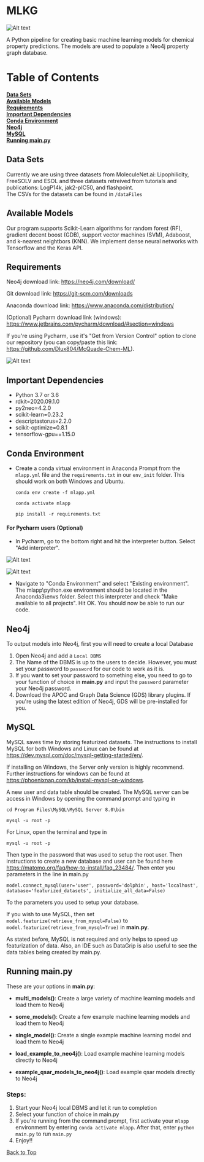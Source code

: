 # MLKG

![Alt text](graphics/mlkg_landing_fig.png)

A Python pipeline for creating basic machine learning models for chemical property predictions.
The models are used to populate a Neo4j property graph database. 

# Table of Contents
**[Data Sets](#data-sets)**<br>
**[Available Models](#available-models)**<br>
**[Requirements](#requirements)**<br>
**[Important Dependencies](#important-dependencies)**<br>
**[Conda Environment](#conda-environment)**<br>
**[Neo4j](#neo4j)**<br>
**[MySQL](#mysql)**<br>
**[Running main.py](#running-mainpy)**<br>
 
## Data Sets
Currently we are using three datasets from MoleculeNet.ai: Lipophilicity, FreeSOLV and ESOL
 and three datasets retreived from tutorials and publications: LogP14k, jak2-pIC50, and flashpoint.  
 The CSVs for the datasets can be found in `/dataFiles`

## Available Models
Our program supports Scikit-Learn algorithms for random forest (RF), gradient decent boost (GDB),
 support vector machines (SVM), Adaboost, and k-nearest neightbors (KNN).   We implement dense neural networks
 with Tensorflow and the Keras API.

## Requirements

Neo4j download link: https://neo4j.com/download/

Git download link: https://git-scm.com/downloads

Anaconda download link: https://www.anaconda.com/distribution/

(Optional) Pycharm download link (windows): https://www.jetbrains.com/pycharm/download/#section=windows

If you're using Pycharm, use it's "Get from Version Control" option to clone our repository (you can copy/paste this link: https://github.com/Dlux804/McQuade-Chem-ML).

 ![Alt text](graphics/Getting-set-up-picture.png)

## Important Dependencies
- Python 3.7 or 3.6
- rdkit=2020.09.1.0
- py2neo=4.2.0
- scikit-learn=0.23.2
- descriptastorus=2.2.0
- scikit-optimize=0.8.1
- tensorflow-gpu==1.15.0

## Conda Environment

- Create a conda virtual environment in  Anaconda Prompt from the `mlapp.yml` file and the `requirements.txt` in our `env_init` folder. This
should work on both Windows and Ubuntu.

    ```conda env create -f mlapp.yml```
    
    ```conda activate mlapp```
    
    ```pip install -r requirements.txt```

#### For Pycharm users (Optional)

 - In Pycharm, go to the bottom right and hit the interpreter button. Select "Add interpreter".
 
 ![Alt text](graphics/Dependecies-step-1-picture2.png)
 
 
 
 
 ![Alt text](graphics/Dependecies-step-2-picture.png)
 
- Navigate to "Conda Environment" and select "Existing environment". 
The mlapp\python.exe environment should be located in the Anaconda3\envs folder. Select this interpreter and check "Make available to all projects". Hit OK. You should now be able to run our code.
 
#### 
 
## Neo4j
To output models into Neo4j, first you will need to create a local Database
 1. Open Neo4j and add a `Local DBMS`
 2. The Name of the DBMS is up to the users to decide. However, you must set your password to `password` for our code to work as it is.
 3. If you want to set your password to something else, you need to go to your function of choice in **main.py** and input the `password` parameter your Neo4j password.  
 4. Download the APOC and Graph Data Science (GDS) library plugins. If you're using the latest edition of Neo4j, GDS will be pre-installed for you.

## MySQL
MySQL saves time by storing featurized datasets. The instructions to install MySQL for both Windows and Linux 
can be found at https://dev.mysql.com/doc/mysql-getting-started/en/. 

If installing on Windows, the Server only version is highly recommend. 
Further instructions for windows can be found at https://phoenixnap.com/kb/install-mysql-on-windows.

A new user and data table should be created. The MySQL server can be access in Windows by opening the command prompt and typing in

```cd Program Files\MySQL\MySQL Server 8.0\bin```

```mysql -u root -p```

For Linux, open the terminal and type in

```mysql -u root -p```

Then type in the password that was used to setup the root user. Then instructions to create a new database and
user can be found here https://matomo.org/faq/how-to-install/faq_23484/. Then enter you parameters in the line in main.py 

```model.connect_mysql(user='user', password='dolphin', host='localhost', database='featurized_datasets', initialize_all_data=False)```

To the parameters you used to setup your database. 

If you wish to use MySQL, then set
```model.featurize(retrieve_from_mysql=False)``` to ```model.featurize(retrieve_from_mysql=True)``` in **main.py**. 

As stated before,
MySQL is not required and only helps to speed up featurization of data. Also, an IDE such as DataGrip is also useful to see the 
data tables being created by main.py.
 
## Running main.py

These are your options in **main.py**:
- **multi_models()**: Create a large variety of machine learning models and load them to Neo4j

- **some_models()**: Create a few example machine learning models and load them to Neo4j

- **single_model()**: Create a single example machine learning model and load them to Neo4j

- **load_example_to_neo4j()**: Load example machine learning models directly to Neo4j

- **example_qsar_models_to_neo4j()**: Load example qsar models directly to Neo4j


### Steps:
1. Start your Neo4j local DBMS and let it run to completion
2. Select your function of choice in main.py
3. If you're running from the command prompt, first activate your `mlapp` environment  by entering `conda activate mlapp`. 
After that, enter `python main.py` to run `main.py`
4. Enjoy!!

 <a href="#top">Back to Top</a>